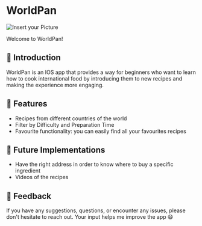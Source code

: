 # WorldPan

![Insert your Picture](https://github.com/itisclairee/WorldPan/assets/148436340/2d80fd3f-636f-4508-9b55-8771bd357d4d)

Welcome to WorldPan!

##  :link: **Introduction**
WorldPan is an IOS app that provides a way for beginners who want to learn how to cook international food by introducing them to new recipes and making the experience more engaging.

##  :link: **Features**
- Recipes from different countries of the world
- Filter by Difficulty and Preparation Time
- Favourite functionality: you can easily find all your favourites recipes

##  :link: **Future Implementations**
- Have the right address in order to know where to buy a specific ingredient
- Videos of the recipes

##  :link: **Feedback**

If you have any suggestions, questions, or encounter any issues, please don't hesitate to reach out. Your input helps me improve the app 😄 
